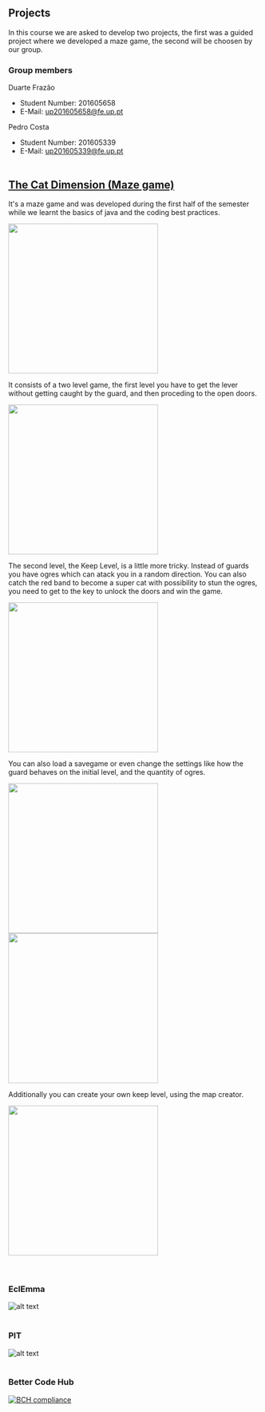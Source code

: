 ## Projects
 In this course we are asked to develop two projects, the first was a guided project where we developed a maze game, the second will be choosen by our group.
 
### Group members

Duarte Frazão<br>
* Student Number: 201605658
* E-Mail: up201605658@fe.up.pt

Pedro Costa<br>
* Student Number: 201605339
* E-Mail: up201605339@fe.up.pt
<br><br>
 
## [The Cat Dimension (Maze game)](https://www.reddit.com/r/thecatdimension/)
It's a maze game and was developed during the first half of the semester while we learnt the basics of java and the coding best practices.

<img src="https://github.com/Duarte-Frazao/LPOO1718_T1G1/blob/master/Screenshots/MainMenu.png" width="300">  <br>

It consists of a two level game, the first level you have to get the lever without getting caught by the guard, and then proceding to the open doors.

<img src="https://github.com/Duarte-Frazao/LPOO1718_T1G1/blob/master/Screenshots/InitialLevel.png" width="300">  <br>

The second level, the Keep Level, is a little more tricky. Instead of guards you have ogres which can atack you in a random direction. You can also catch the red band to become a super cat with possibility to stun the ogres, you need to get to the key to unlock the doors and win the game. 

<img src="https://github.com/Duarte-Frazao/LPOO1718_T1G1/blob/master/Screenshots/KeepLevel.png" width="300">  <br>

You can also load  a savegame or even change the settings like how the guard behaves on the initial level, and the quantity of ogres.

<img src="https://github.com/Duarte-Frazao/LPOO1718_T1G1/blob/master/Screenshots/LoadGame.png" width="300">      <img src="https://github.com/Duarte-Frazao/LPOO1718_T1G1/blob/master/Screenshots/Settings.png" width="300">  <br>

Additionally you can create your own keep level, using the map creator.

<img src="https://github.com/Duarte-Frazao/LPOO1718_T1G1/blob/master/Screenshots/MapCreator.png" width="300">  <br><br><br>

### EclEmma
![alt text](https://github.com/Duarte-Frazao/LPOO1718_T1G1/blob/master/Screenshots/EclEmma.png)
<br><br>

### PIT
![alt text](https://github.com/Duarte-Frazao/LPOO1718_T1G1/blob/master/Screenshots/PIT.png)
<br><br>

### Better Code Hub
[![BCH compliance](https://bettercodehub.com/edge/badge/Duarte-Frazao/LPOO1718_T1G1?branch=master&token=79dcca737c5cdf3fb55ba0115ef2aca5862feaf4)](https://bettercodehub.com/)
